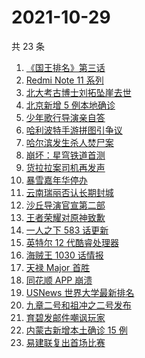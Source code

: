 # 2021-10-29

共 23 条

<!-- BEGIN ZHIHUSEARCH -->
<!-- 最后更新时间 Fri Oct 29 2021 11:12:06 GMT+0800 (China Standard Time) -->
1. [《国王排名》第三话](https://www.zhihu.com/search?q=国王排名)
1. [Redmi Note 11 系列](https://www.zhihu.com/search?q=红米note11)
1. [北大考古博士刘拓坠崖去世](https://www.zhihu.com/search?q=刘拓)
1. [北京新增 5 例本地确诊](https://www.zhihu.com/search?q=北京疫情)
1. [少年歌行导演亲自答](https://www.zhihu.com/search?q=少年歌行)
1. [哈利波特手游拼图引争议](https://www.zhihu.com/search?q=哈利波特魔法觉醒)
1. [哈尔滨发生杀人焚尸案](https://www.zhihu.com/search?q=哈尔滨杀人焚尸)
1. [崩坏：星穹铁道首测](https://www.zhihu.com/search?q=崩坏星穹铁道)
1. [货拉拉案司机再发声](https://www.zhihu.com/search?q=货拉拉)
1. [暴雪嘉年华停办](https://www.zhihu.com/search?q=暴雪嘉年华)
1. [云南瑞丽否认长期封城](https://www.zhihu.com/search?q=瑞丽)
1. [沙丘导演官宣第二部](https://www.zhihu.com/search?q=沙丘)
1. [王者荣耀对原神致歉](https://www.zhihu.com/search?q=原神)
1. [一人之下 583 话更新](https://www.zhihu.com/search?q=一人之下)
1. [英特尔 12 代酷睿处理器](https://www.zhihu.com/search?q=12代酷睿)
1. [海贼王 1030 话情报](https://www.zhihu.com/search?q=海贼王)
1. [天禄 Major 首胜](https://www.zhihu.com/search?q=tyloo)
1. [同花顺 APP 崩溃](https://www.zhihu.com/search?q=同花顺)
1. [USNews 世界大学最新排名](https://www.zhihu.com/search?q=usnews大学排名2022)
1. [九章二号和祖冲之二号发布](https://www.zhihu.com/search?q=九章二号)
1. [育碧发邮件嘲讽玩家](https://www.zhihu.com/search?q=育碧)
1. [内蒙古新增本土确诊 15 例](https://www.zhihu.com/search?q=内蒙古疫情)
1. [易建联复出首场比赛](https://www.zhihu.com/search?q=易建联)
<!-- END ZHIHUSEARCH -->
